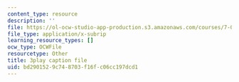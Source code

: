 ```yaml
---
content_type: resource
description: ''
file: https://ol-ocw-studio-app-production.s3.amazonaws.com/courses/7-01sc-fundamentals-of-biology-fall-2011/bd2901529c748703f16fc06cc197dcd1_QTb6YsxMbBY.srt
file_type: application/x-subrip
learning_resource_types: []
ocw_type: OCWFile
resourcetype: Other
title: 3play caption file
uid: bd290152-9c74-8703-f16f-c06cc197dcd1
---
```

